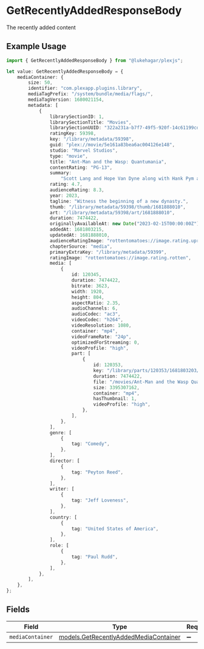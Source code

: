 # GetRecentlyAddedResponseBody

The recently added content

## Example Usage

```typescript
import { GetRecentlyAddedResponseBody } from "@lukehagar/plexjs";

let value: GetRecentlyAddedResponseBody = {
    mediaContainer: {
        size: 50,
        identifier: "com.plexapp.plugins.library",
        mediaTagPrefix: "/system/bundle/media/flags/",
        mediaTagVersion: 1680021154,
        metadata: [
            {
                librarySectionID: 1,
                librarySectionTitle: "Movies",
                librarySectionUUID: "322a231a-b7f7-49f5-920f-14c61199cd30",
                ratingKey: 59398,
                key: "/library/metadata/59398",
                guid: "plex://movie/5e161a83bea6ac004126e148",
                studio: "Marvel Studios",
                type: "movie",
                title: "Ant-Man and the Wasp: Quantumania",
                contentRating: "PG-13",
                summary:
                    "Scott Lang and Hope Van Dyne along with Hank Pym and Janet Van Dyne explore the Quantum Realm where they interact with strange creatures and embark on an adventure that goes beyond the limits of what they thought was possible.",
                rating: 4.7,
                audienceRating: 8.3,
                year: 2023,
                tagline: "Witness the beginning of a new dynasty.",
                thumb: "/library/metadata/59398/thumb/1681888010",
                art: "/library/metadata/59398/art/1681888010",
                duration: 7474422,
                originallyAvailableAt: new Date("2023-02-15T00:00:00Z"),
                addedAt: 1681803215,
                updatedAt: 1681888010,
                audienceRatingImage: "rottentomatoes://image.rating.upright",
                chapterSource: "media",
                primaryExtraKey: "/library/metadata/59399",
                ratingImage: "rottentomatoes://image.rating.rotten",
                media: [
                    {
                        id: 120345,
                        duration: 7474422,
                        bitrate: 3623,
                        width: 1920,
                        height: 804,
                        aspectRatio: 2.35,
                        audioChannels: 6,
                        audioCodec: "ac3",
                        videoCodec: "h264",
                        videoResolution: 1080,
                        container: "mp4",
                        videoFrameRate: "24p",
                        optimizedForStreaming: 0,
                        videoProfile: "high",
                        part: [
                            {
                                id: 120353,
                                key: "/library/parts/120353/1681803203/file.mp4",
                                duration: 7474422,
                                file: "/movies/Ant-Man and the Wasp Quantumania (2023)/Ant-Man.and.the.Wasp.Quantumania.2023.1080p.mp4",
                                size: 3395307162,
                                container: "mp4",
                                hasThumbnail: 1,
                                videoProfile: "high",
                            },
                        ],
                    },
                ],
                genre: [
                    {
                        tag: "Comedy",
                    },
                ],
                director: [
                    {
                        tag: "Peyton Reed",
                    },
                ],
                writer: [
                    {
                        tag: "Jeff Loveness",
                    },
                ],
                country: [
                    {
                        tag: "United States of America",
                    },
                ],
                role: [
                    {
                        tag: "Paul Rudd",
                    },
                ],
            },
        ],
    },
};
```

## Fields

| Field                                                                                | Type                                                                                 | Required                                                                             | Description                                                                          |
| ------------------------------------------------------------------------------------ | ------------------------------------------------------------------------------------ | ------------------------------------------------------------------------------------ | ------------------------------------------------------------------------------------ |
| `mediaContainer`                                                                     | [models.GetRecentlyAddedMediaContainer](../models/getrecentlyaddedmediacontainer.md) | :heavy_minus_sign:                                                                   | N/A                                                                                  |